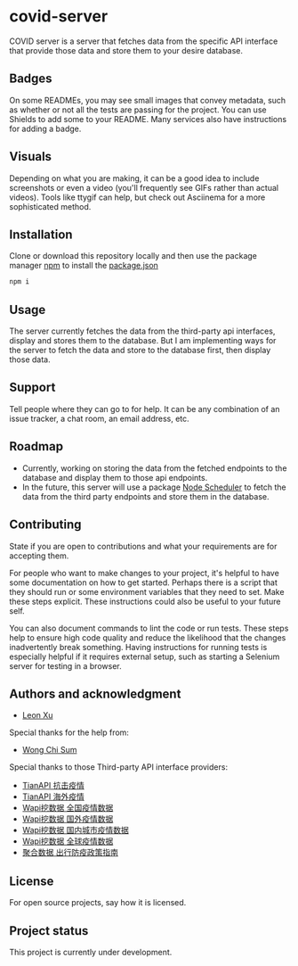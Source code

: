 # covid-server

COVID server is a server that fetches data from the specific API interface that provide those data and store them to your desire database.

## Badges
On some READMEs, you may see small images that convey metadata, such as whether or not all the tests are passing for the project. You can use Shields to add some to your README. Many services also have instructions for adding a badge.

## Visuals
Depending on what you are making, it can be a good idea to include screenshots or even a video (you'll frequently see GIFs rather than actual videos). Tools like ttygif can help, but check out Asciinema for a more sophisticated method.

## Installation
Clone or download this repository locally and then use the package manager [npm](https://nodejs.org) to install the [package.json](package.json)

```bash
npm i
```

## Usage
The server currently fetches the data from the third-party api interfaces, display and stores them to the database. But I am implementing ways for the server to fetch the data and store to the database first, then display those data.

## Support
Tell people where they can go to for help. It can be any combination of an issue tracker, a chat room, an email address, etc.

## Roadmap
- Currently, working on storing the data from the fetched endpoints to the database and display them to those api endpoints.
- In the future, this server will use a package [Node Scheduler](https://www.npmjs.com/package/node-schedule) to fetch the data from the third party endpoints and store them in the database.

## Contributing
State if you are open to contributions and what your requirements are for accepting them.

For people who want to make changes to your project, it's helpful to have some documentation on how to get started. Perhaps there is a script that they should run or some environment variables that they need to set. Make these steps explicit. These instructions could also be useful to your future self.

You can also document commands to lint the code or run tests. These steps help to ensure high code quality and reduce the likelihood that the changes inadvertently break something. Having instructions for running tests is especially helpful if it requires external setup, such as starting a Selenium server for testing in a browser.

## Authors and acknowledgment
- [Leon Xu](https://gitlab.com/LeonXu260)

Special thanks for the help from:
- [Wong Chi Sum](https://github.com/wongshisum)

Special thanks to those Third-party API interface providers:
- [TianAPI 抗击疫情](https://www.tianapi.com/apiview/169)
- [TianAPI 海外疫情](https://www.tianapi.com/apiview/176)
- [Wapi挖数据 全国疫情数据](https://www.wapi.cn/api_detail/94/219.html)
- [Wapi挖数据 国外疫情数据](https://www.wapi.cn/api_detail/94/220.html)
- [Wapi挖数据 国内城市疫情数据](https://www.wapi.cn/api_detail/94/221.html)
- [Wapi挖数据 全球疫情数据](https://www.wapi.cn/api_detail/94/222.html)
- [聚合数据 出行防疫政策指南](https://www.juhe.cn/docs/api/id/566)

## License
For open source projects, say how it is licensed.

## Project status
This project is currently under development. 
